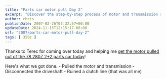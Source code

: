 ```yaml
---
title: "Parts car motor pull Day 2"
excerpt: "Discover the step-by-step process of motor and transmission removal from a '78 280z 2+2 parts car in this insightful blog post."
author: chris
publishDate: 2007-02-26T07:32:57+00:00
updateDate: 2024-11-15T12:15:17-06:00
url: "2007/parts-car-motor-pull-day-2"
tags: [ 350z ]
---
```


Thanks to Terec for coming over today and helping me [get the motor pulled out of the 78 280Z 2+2 parts car today](/2007/project-240z-day-2-of-parts-car-motor-pull)!
    
Here's what we got done.
    - Pulled the motor and transmission
    - Disconnected the driveshaft
    - Ruined a clutch line (that was all me)

